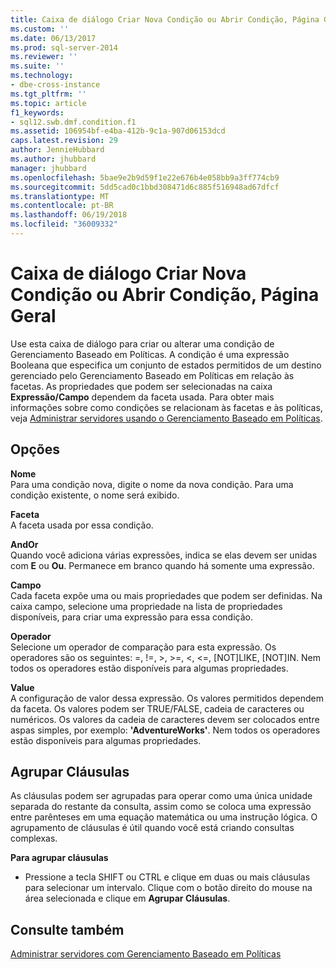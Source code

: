 ```yaml
---
title: Caixa de diálogo Criar Nova Condição ou Abrir Condição, Página Geral | Microsoft Docs
ms.custom: ''
ms.date: 06/13/2017
ms.prod: sql-server-2014
ms.reviewer: ''
ms.suite: ''
ms.technology:
- dbe-cross-instance
ms.tgt_pltfrm: ''
ms.topic: article
f1_keywords:
- sql12.swb.dmf.condition.f1
ms.assetid: 106954bf-e4ba-412b-9c1a-907d06153dcd
caps.latest.revision: 29
author: JennieHubbard
ms.author: jhubbard
manager: jhubbard
ms.openlocfilehash: 5bae9e2b9d59f1e22e676b4e058bb9a3ff774cb9
ms.sourcegitcommit: 5dd5cad0c1bbd308471d6c885f516948ad67dfcf
ms.translationtype: MT
ms.contentlocale: pt-BR
ms.lasthandoff: 06/19/2018
ms.locfileid: "36009332"
---
```

# <a name="create-new-condition-or-open-condition-dialog-box-general-page"></a>Caixa de diálogo Criar Nova Condição ou Abrir Condição, Página Geral
  Use esta caixa de diálogo para criar ou alterar uma condição de Gerenciamento Baseado em Políticas. A condição é uma expressão Booleana que especifica um conjunto de estados permitidos de um destino gerenciado pelo Gerenciamento Baseado em Políticas em relação às facetas. As propriedades que podem ser selecionadas na caixa **Expressão/Campo** dependem da faceta usada. Para obter mais informações sobre como condições se relacionam às facetas e às políticas, veja [Administrar servidores usando o Gerenciamento Baseado em Políticas](administer-servers-by-using-policy-based-management.md).  
  
## <a name="options"></a>Opções  
 **Nome**  
 Para uma condição nova, digite o nome da nova condição. Para uma condição existente, o nome será exibido.  
  
 **Faceta**  
 A faceta usada por essa condição.  
  
 **AndOr**  
 Quando você adiciona várias expressões, indica se elas devem ser unidas com **E** ou **Ou**. Permanece em branco quando há somente uma expressão.  
  
 **Campo**  
 Cada faceta expõe uma ou mais propriedades que podem ser definidas. Na caixa campo, selecione uma propriedade na lista de propriedades disponíveis, para criar uma expressão para essa condição.  
  
 **Operador**  
 Selecione um operador de comparação para esta expressão. Os operadores são os seguintes: =, !=, >, >=, <, <=, [NOT]LIKE, [NOT]IN. Nem todos os operadores estão disponíveis para algumas propriedades.  
  
 **Value**  
 A configuração de valor dessa expressão. Os valores permitidos dependem da faceta. Os valores podem ser TRUE/FALSE, cadeia de caracteres ou numéricos. Os valores da cadeia de caracteres devem ser colocados entre aspas simples, por exemplo: **'AdventureWorks'**. Nem todos os operadores estão disponíveis para algumas propriedades.  
  
## <a name="group-clauses"></a>Agrupar Cláusulas  
 As cláusulas podem ser agrupadas para operar como uma única unidade separada do restante da consulta, assim como se coloca uma expressão entre parênteses em uma equação matemática ou uma instrução lógica. O agrupamento de cláusulas é útil quando você está criando consultas complexas.  
  
 **Para agrupar cláusulas**  
  
-   Pressione a tecla SHIFT ou CTRL e clique em duas ou mais cláusulas para selecionar um intervalo. Clique com o botão direito do mouse na área selecionada e clique em **Agrupar Cláusulas**.  
  
## <a name="see-also"></a>Consulte também  
 [Administrar servidores com Gerenciamento Baseado em Políticas](administer-servers-by-using-policy-based-management.md)  
  
  